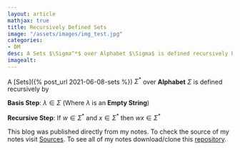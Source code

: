 ```yaml
---
layout: article
mathjax: true
title: Recursively Defined Sets
image: "/assets/images/img_test.jpg"
categories:
- DM
desc: A Sets $\Sigma^*$ over Alphabet $\Sigma$ is defined recursively by 
imagealt: 
---
```


A [Sets]({% post_url 2021-06-08-sets %}) $\Sigma^*$ over <b>Alphabet</b> $\Sigma$ is defined recursively by

































































































































































































































































































































































**Basis Step**: $\lambda \in \Sigma$ (Where $\lambda$ is an <b>Empty String</b>)

































































































































































































































































































































































**Recursive Step**: If $w \in \Sigma^*$ and $x \in \Sigma^*$ then $wx \in \Sigma^*$


































































































































































































































































































































































This blog was published directly from my notes.
To check the source of my notes visit [Sources](sources.html).
To see all of my notes download/clone this [repository](https://github.com/bovem/CS).